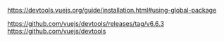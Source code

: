 https://devtools.vuejs.org/guide/installation.html#using-global-package

https://github.com/vuejs/devtools/releases/tag/v6.6.3
https://github.com/vuejs/devtools
